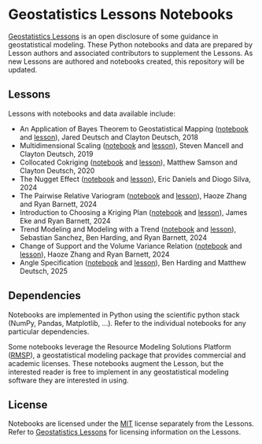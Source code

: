 # Geostatistics Lessons Notebooks

[Geostatistics Lessons](https://geostatisticslessons.com/) is an open disclosure of some guidance in geostatistical modeling. These Python notebooks and data are prepared by Lesson authors and associated contributors to supplement the Lessons. As new Lessons are authored and notebooks created, this repository will be updated.

## Lessons

Lessons with notebooks and data available include:

* An Application of Bayes Theorem to Geostatistical Mapping ([notebook](notebooks/bayesmapping/bayesmapping.ipynb) and [lesson](https://geostatisticslessons.com/lessons/bayesmapping)), Jared Deutsch and Clayton Deutsch, 2018
* Multidimensional Scaling ([notebook](notebooks/mds/mds.ipynb) and [lesson](https://geostatisticslessons.com/lessons/mds)), Steven Mancell and Clayton Deutsch, 2019
* Collocated Cokriging ([notebook](notebooks/collocatedcokriging/collocatedcokriging.ipynb) and [lesson](https://geostatisticslessons.com/lessons/collocatedcokriging)), Matthew Samson and Clayton Deutsch, 2020
* The Nugget Effect ([notebook](notebooks/nuggeteffect/nuggeteffect.ipynb) and [lesson](https://geostatisticslessons.com/lessons/nuggeteffect)), Eric Daniels and Diogo Silva, 2024
* The Pairwise Relative Variogram ([notebook](notebooks/pairwiserelative/pairwiserelative.ipynb) and [lesson](https://geostatisticslessons.com/lessons/pairwiserelative)), Haoze Zhang and Ryan Barnett, 2024
* Introduction to Choosing a Kriging Plan ([notebook](notebooks/introkrigingplan/introkrigingplan.ipynb) and [lesson](https://geostatisticslessons.com/lessons/introkrigingplan)), James Eke and Ryan Barnett, 2024
* Trend Modeling and Modeling with a Trend ([notebook](notebooks/trendmodeling/trendmodeling.ipynb) and [lesson](https://geostatisticslessons.com/lessons/trendmodeling)), Sebastian Sanchez, Ben Harding, and Ryan Barnett, 2024
* Change of Support and the Volume Variance Relation ([notebook](notebooks/changeofsupport/changeofsupport.ipynb) and [lesson](https://geostatisticslessons.com/lessons/changeofsupport)), Haoze Zhang and Ryan Barnett, 2024
* Angle Specification ([notebook](notebooks/anglespecification/anglespecification.ipynb) and [lesson](https://geostatisticslessons.com/lessons/anglespecification)), Ben Harding and Matthew Deutsch, 2025

## Dependencies

Notebooks are implemented in Python using the scientific python stack (NumPy, Pandas, Matplotlib, ...). Refer to the individual notebooks for any particular dependencies.

Some notebooks leverage the Resource Modeling Solutions Platform ([RMSP](https://resourcemodelingsolutions.com/rmsp)), a geostatistical modeling package that provides commercial and academic licenses. These notebooks augment the Lesson, but the interested reader is free to implement in any geostatistical modeling software they are interested in using.

## License

Notebooks are licensed under the [MIT](LICENSE) license separately from the Lessons. Refer to [Geostatistics Lessons](https://geostatisticslessons.com/) for licensing information on the Lessons.
